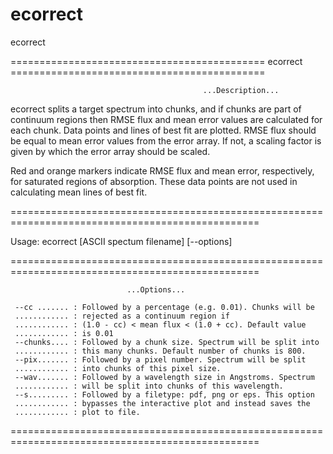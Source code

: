 # ecorrect
ecorrect

============================================ ecorrect ============================================

                                               ...Description... 

 ecorrect splits a target spectrum into chunks, and if chunks are part of 
 continuum regions then RMSE flux and mean error values are calculated 
 for each chunk. Data points and lines of best fit are plotted. RMSE flux 
 should be equal to mean error values from the error array. If not, a 
 scaling factor is given by which the error array should be scaled.

 Red and orange markers indicate RMSE flux and mean error, respectively, 
 for saturated regions of absorption. These data points are not used in 
 calculating mean lines of best fit.

=================================================================================================

 Usage:  ecorrect [ASCII spectum filename] [--options]

=================================================================================================

                              ...Options... 

     --cc ....... : Followed by a percentage (e.g. 0.01). Chunks will be 
     ............ : rejected as a continuum region if 
     ............ : (1.0 - cc) < mean flux < (1.0 + cc). Default value 
     ............ : is 0.01
     --chunks.... : Followed by a chunk size. Spectrum will be split into
     ............ : this many chunks. Default number of chunks is 800.
     --pix....... : Followed by a pixel number. Spectrum will be split 
     ............ : into chunks of this pixel size.
     --wav....... : Followed by a wavelength size in Angstroms. Spectrum 
     ............ : will be split into chunks of this wavelength.
     --s......... : Followed by a filetype: pdf, png or eps. This option 
     ............ : bypasses the interactive plot and instead saves the 
     ............ : plot to file.

=================================================================================================
